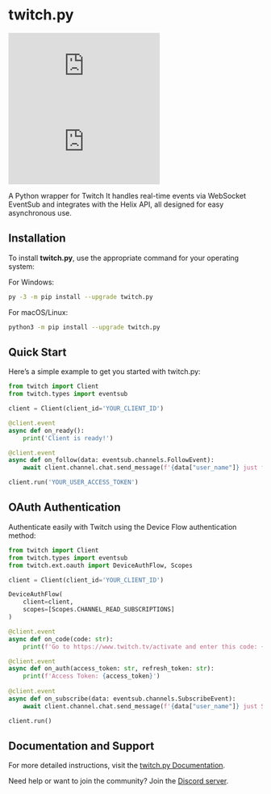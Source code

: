 # twitch.py

[![PyPI - Version](https://img.shields.io/pypi/v/twitch.py?color=%23673AB7)]((https://pypi.org/project/twitch.py))
[![Python Versions](https://img.shields.io/pypi/pyversions/twitch.py?color=%23673AB7)](https://pypi.org/project/twitch.py)

A Python wrapper for Twitch It handles real-time events via WebSocket EventSub and integrates with the Helix API,
all designed for easy asynchronous use.

## Installation

To install **twitch.py**, use the appropriate command for your operating system:

For Windows:

```bash
py -3 -m pip install --upgrade twitch.py
```

For macOS/Linux:

```bash
python3 -m pip install --upgrade twitch.py
```

## Quick Start

Here’s a simple example to get you started with twitch.py:

```python
from twitch import Client
from twitch.types import eventsub

client = Client(client_id='YOUR_CLIENT_ID')

@client.event
async def on_ready():
    print('Client is ready!')

@client.event
async def on_follow(data: eventsub.channels.FollowEvent):
    await client.channel.chat.send_message(f'{data["user_name"]} just followed the channel!')

client.run('YOUR_USER_ACCESS_TOKEN')
```

## OAuth Authentication

Authenticate easily with Twitch using the Device Flow authentication method:

```python
from twitch import Client
from twitch.types import eventsub
from twitch.ext.oauth import DeviceAuthFlow, Scopes

client = Client(client_id='YOUR_CLIENT_ID')

DeviceAuthFlow(
    client=client,
    scopes=[Scopes.CHANNEL_READ_SUBSCRIPTIONS]
)

@client.event
async def on_code(code: str):
    print(f'Go to https://www.twitch.tv/activate and enter this code: {code}')

@client.event
async def on_auth(access_token: str, refresh_token: str):
    print(f'Access Token: {access_token}')
    
@client.event
async def on_subscribe(data: eventsub.channels.SubscribeEvent):
    await client.channel.chat.send_message(f'{data["user_name"]} just Subscribed!')

client.run()
```

## Documentation and Support

For more detailed instructions,
visit the [twitch.py Documentation](https://twitchpy.readthedocs.io/latest/).

Need help or want to join the community? Join the [Discord server](https://discord.gg/UFTkgnse7d).
